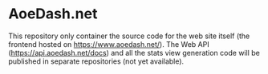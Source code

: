 # AoeDash.net

This repository only container the source code for the web site itself (the frontend hosted on https://www.aoedash.net/). The Web API  (https://api.aoedash.net/docs) and all the stats view generation code will be published in separate repositories (not yet available).
